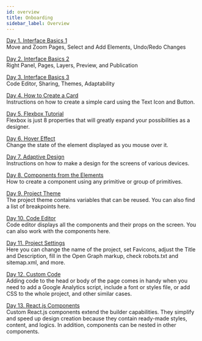 ```yaml
---
id: overview
title: Onboarding
sidebar_label: Overview
---
```


[Day 1. Interface Basics 1](/onboarding/day1) <br/> Move and Zoom Pages, Select and Add Elements, Undo/Redo Changes

[Day 2. Interface Basics 2](/onboarding/day2) <br/> Right Panel, Pages, Layers, Preview, and Publication

[Day 3. Interface Basics 3](/onboarding/day3) <br/> Code Editor, Sharing, Themes, Adaptability

[Day 4. How to Create a Card](/onboarding/day4) <br/> Instructions on how to create a simple card using the Text Icon and Button.

[Day 5. Flexbox Tutorial](/onboarding/day5) <br/> Flexbox is just 8 properties that will greatly expand your possibilities as a designer.

[Day 6. Hover Effect](/onboarding/day6) <br/> Change the state of the element displayed as you mouse over it.

[Day 7. Adaptive Design](/onboarding/day7) <br/> Instructions on how to make a design for the screens of various devices.

[Day 8. Components from the Elements](/onboarding/day8) <br/> How to create a component using any primitive or group of primitives.

[Day 9. Project Theme](/onboarding/day9) <br/> The project theme contains variables that can be reused. You can also find a list of breakpoints here.

[Day 10. Code Editor](/onboarding/day10) <br/> Сode editor displays all the components and their props on the screen. You can also work with the components here.

[Day 11. Project Settings](/onboarding/day11) <br/> Here you can change the name of the project, set Favicons, adjust the Title and Description, fill in the Open Graph markup, check robots.txt and sitemap.xml, and more.


[Day 12. Custom Code](/onboarding/day12) <br/> Adding code to the head or body of the page comes in handy when you need to add a Google Analytics script, include a font or styles file, or add CSS to the whole project, and other similar cases.

[Day 13. React.js Components](/onboarding/day13) <br/> Custom React.js components extend the builder capabilities. They simplify and speed up design creation because they contain ready-made styles, content, and logics. In addition, components can be nested in other components.